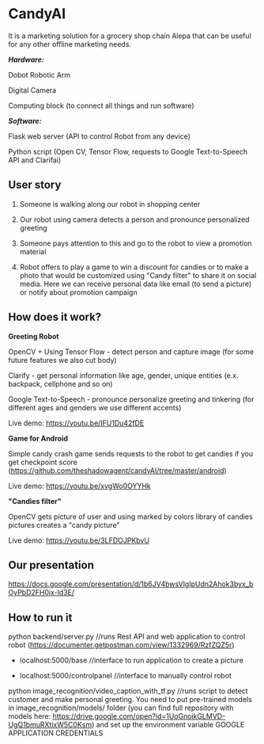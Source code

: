 # CandyAI

It is a marketing solution for a grocery shop chain Alepa that can be useful for any other offline marketing needs.

***Hardware:***

Dobot Robotic Arm

Digital Camera

Computing block (to connect all things and run software)

***Software:***

Flask web server (API to control Robot from any device)

Python script (Open CV, Tensor Flow, requests to Google Text-to-Speech API and Clarifai) 

## **User story**

1) Someone is walking along our robot in shopping center

2) Our robot using camera detects a person and pronounce personalized greeting

3) Someone pays attention to this and go to the robot to view a promotion material

4) Robot offers to play a game to win a discount for candies or to make a photo that would be customized using "Candy filter" to share it on social media. Here we can receive personal data like email (to send a picture) or notify about promotion campaign

## **How does it work?**

**Greeting Robot**

OpenCV + Using Tensor Flow - detect person and capture image (for some future features we also cut body)

Clarify - get personal information like age, gender, unique entities (e.x. backpack, cellphone and so on)

Google Text-to-Speech - pronounce personalize greeting and tinkering (for different ages and genders we use different accents)

Live demo: https://youtu.be/IFU1Du42fDE

**Game for Android**

Simple candy crash game sends requests to the robot to get candies if you get checkpoint score
(https://github.com/theshadowagent/candyAI/tree/master/android)

Live demo: https://youtu.be/xvgWo0OYYHk

**"Candies filter"**

OpenCV gets picture of user and using marked by colors library of candies pictures creates a "candy picture" 

Live demo: https://youtu.be/3LFDOJPKbvU

## **Our presentation**

https://docs.google.com/presentation/d/1b6JV4bwsVlgIpUdn2Ahok3byx_bOyPbD2FH0jx-ld3E/

## **How to run it**

python backend/server.py //runs Rest API and web application to control robot (https://documenter.getpostman.com/view/1332969/RzfZQZ5r)

- localhost:5000/base //interface to run application to create a picture

- localhost:5000/controlpanel //interface to manually control robot

python image_recognition/video_caption_with_tf.py //runs script to detect customer and make personal greeting. You need to put pre-trained models in image_recognition/models/ folder (you can find full repository with models here: https://drive.google.com/open?id=1UoGnoikGLMVD-UgQ1bmuRXtixW5C0Ksm) and set up the environment variable GOOGLE APPLICATION CREDENTIALS

